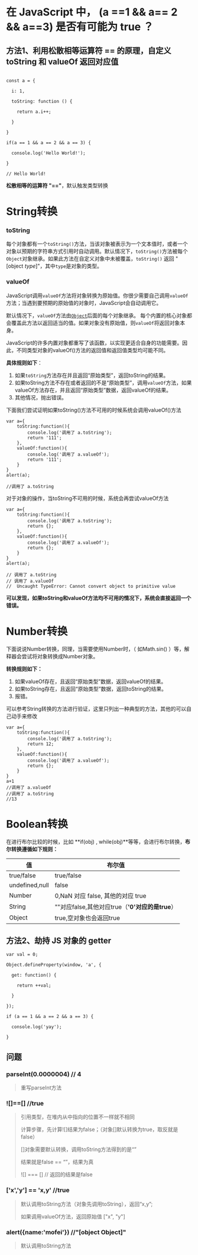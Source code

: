 # 在 JavaScript 中， (a ==1 && a== 2 && a==3) 是否有可能为 true ？



## 方法1、利用松散相等运算符 == 的原理，自定义 toString 和 valueOf 返回对应值



```

const a = {

  i: 1,

  toString: function () {

    return a.i++;

  }

}

if(a == 1 && a == 2 && a == 3) {

  console.log('Hello World!');

}

// Hello World!
```



**松散相等的运算符 "=="**，默认触发类型转换







# String转换

### toString

每个对象都有一个`toString()`方法，当该对象被表示为一个文本值时，或者一个对象以预期的字符串方式引用时自动调用。默认情况下，`toString()`方法被每个`Object`对象继承。如果此方法在自定义对象中未被覆盖，`toString()` 返回 "[object *type*]"，其中`type`是对象的类型。

### valueOf

JavaScript调用`valueOf`方法将对象转换为原始值。你很少需要自己调用`valueOf`方法；当遇到要预期的原始值的对象时，JavaScript会自动调用它。

默认情况下，`valueOf`方法由[`Object`](https://developer.mozilla.org/zh-CN/docs/Web/JavaScript/Reference/Global_Objects/Object)后面的每个对象继承。 每个内置的核心对象都会覆盖此方法以返回适当的值。如果对象没有原始值，则`valueOf`将返回对象本身。

JavaScript的许多内置对象都重写了该函数，以实现更适合自身的功能需要。因此，不同类型对象的valueOf()方法的返回值和返回值类型均可能不同。

**具体规则如下**：

1. 如果`toString`方法存在并且返回“原始类型”，返回toString的结果。
2. 如果toString方法不存在或者返回的不是“原始类型”，调用`valueOf`方法，如果valueOf方法存在，并且返回“原始类型”数据，返回valueOf的结果。
3. 其他情况，抛出错误。



下面我们尝试证明如果toString()方法不可用的时候系统会调用valueOf()方法

```
var a={
    toString:function(){
        console.log('调用了 a.toString');
        return '111';
    },
    valueOf:function(){
        console.log('调用了 a.valueOf');
        return '111';
    }
}
alert(a);

//调用了 a.toString
```

对于对象的操作，当toString不可用的时候，系统会再尝试valueOf方法

```
var a={
    toString:function(){
        console.log('调用了 a.toString');
        return {};
    },
    valueOf:function(){
        console.log('调用了 a.valueOf');
        return {};
    }
}
alert(a);

// 调用了 a.toString
// 调用了 a.valueOf
//  Uncaught TypeError: Cannot convert object to primitive value
```

**可以发现，如果toString和valueOf方法均不可用的情况下，系统会直接返回一个错误。**





# Number转换

下面说说Number转换，同理，当需要使用Number时，（ 如Math.sin() ）等，解释器会尝试将对象转换成Number对象。

**转换规则如下：**

1. 如果valueOf存在，且返回“原始类型”数据，返回valueOf的结果。
2. 如果toString存在，且返回“原始类型”数据，返回toString的结果。
3. 报错。

可以参考String转换的方法进行验证，这里只列出一种典型的方法，其他的可以自己动手来修改

```
var a={
    toString:function(){
        console.log('调用了 a.toString');
        return 12;
    },
    valueOf:function(){
        console.log('调用了 a.valueOf');
        return {};
    }
}
a+1
//调用了 a.valueOf
//调用了 a.toString
//13
```



# Boolean转换

在进行布尔比较的时候，比如 **if(obj) , while(obj)**等等，会进行布尔转换，**布尔转换遵循如下规则：**

| 值              | 布尔值                                 |
| -------------- | ----------------------------------- |
| true/false     | true/false                          |
| undefined,null | false                               |
| Number         | 0,NaN 对应 false, 其他的对应 true          |
| String         | ""对应false,其他对应true（**'0'对应的是true**） |
| Object         | true,空对象也会返回true                    |







## 方法2、劫持 JS 对象的 getter



```
var val = 0;

Object.defineProperty(window, 'a', {

  get: function() {

    return ++val;

  }

});

if (a == 1 && a == 2 && a == 3) {

  console.log('yay');

}
```







## 问题

### parseInt(0.0000004)  // 4

> 重写parseInt方法

### ![]==[] //true

> 引用类型，在堆内从中指向的位置不一样就不相同
>
> 计算步骤，先计算![]结果为false；（对象[]默认转换为true，取反就是false）
>
> []对象需要默认转换，调用toString方法得到的是“”
>
> 结果就是false == “”，结果为真
>
> 
>
> ![] === [] // 返回的结果是false

### ['x','y'] == 'x,y' //true

> 默认调用toString方法（对象先调用toString），返回“x,y”;
>
> 如果调用valueOf方法，返回原始值 ["x", "y"]

### alert({name:'mofei'})  //"[object Object]"

> 默认调用toString方法